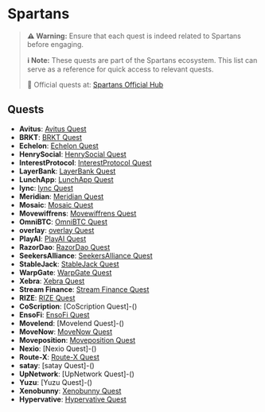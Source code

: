 # Spartans 

> **⚠️ Warning:** Ensure that each quest is indeed related to Spartans before engaging.
> 
> **ℹ️ Note:** These quests are part of the Spartans ecosystem. This list can serve as a reference for quick access to relevant quests.
> 
> 🔗 Official quests at: [Spartans Official Hub](https://app.galxe.com/)

## Quests

- **Avitus**: [Avitus Quest](https://app.galxe.com/quest/Avitus/GC5rRtv6dY)
- **BRKT**: [BRKT Quest](https://app.galxe.com/quest/BRKT/GCKpwtvJwV)
- **Echelon**: [Echelon Quest](https://app.galxe.com/quest/Echelon/GCYmMtkWv9)
- **HenrySocial**: [HenrySocial Quest](https://app.galxe.com/quest/HenrySocial/GCw4GtgYVa)
- **InterestProtocol**: [InterestProtocol Quest](https://app.galxe.com/quest/InterestProtocol/GCjpGtkncZ)
- **LayerBank**: [LayerBank Quest](https://app.galxe.com/quest/LayerBank/GCSMXtxvFR)
- **LunchApp**: [LunchApp Quest](https://app.galxe.com/quest/LunchApp/GCVXMtvqKm)
- **lync**: [lync Quest](https://app.galxe.com/quest/lync/GCjdvtvQ8L)
- **Meridian**: [Meridian Quest](https://app.galxe.com/quest/Meridian/GC1xMtkucW)
- **Mosaic**: [Mosaic Quest](https://app.galxe.com/quest/Mosaic/GCaANtvi6N)
- **Movewiffrens**: [Movewiffrens Quest](https://app.galxe.com/quest/Movewiffrens/GCg66tkLSH)
- **OmniBTC**: [OmniBTC Quest](https://app.galxe.com/quest/OmniBTC/GCxtAtvHgj)
- **overlay**: [overlay Quest](https://app.galxe.com/quest/overlay/GCzXmtkcdZ)
- **PlayAI**: [PlayAI Quest](https://app.galxe.com/quest/PlayAI/GCjQKtveEE)
- **RazorDao**: [RazorDao Quest](https://app.galxe.com/quest/RazorDao/GCeHwtv1B2)
- **SeekersAlliance**: [SeekersAlliance Quest](https://app.galxe.com/quest/SeekersAlliance/GCKBAtki8r)
- **StableJack**: [StableJack Quest](https://app.galxe.com/quest/StableJack/GCX8QtkWas)
- **WarpGate**: [WarpGate Quest](https://app.galxe.com/quest/WarpGate/GCqYntkSZM)
- **Xebra**: [Xebra Quest](https://app.galxe.com/quest/Xebra/GC1DptkXNv)
- **Stream Finance**: [Stream Finance Quest](https://app.galxe.com/quest/StreamFinance/GCVrTtvJBc)
- **RIZE**: [RIZE Quest](https://app.galxe.com/quest/RIZE/GCKewtv3yU)
- **CoScription**: [CoScription Quest]-()
- **EnsoFi**: [EnsoFi Quest](https://app.galxe.com/quest/EnsoFi/GCryKtxQ9s)
- **Movelend**: [Movelend Quest]-()
- **MoveNow**: [MoveNow Quest](https://app.galxe.com/quest/MoveNow/GCPBhtvnNq)
- **Moveposition**: [Moveposition Quest](https://app.galxe.com/quest/Moveposition/GCVp3tkP4Z)
- **Nexio**: [Nexio Quest]-()
- **Route-X**: [Route-X Quest](https://app.galxe.com/quest/Route-X/GCfpTtv9Hs)
- **satay**: [satay Quest]-()
- **UpNetwork**: [UpNetwork Quest]-()
- **Yuzu**: [Yuzu Quest]-()
- **Xenobunny**: [Xenobunny Quest](https://app.galxe.com/quest/XenoBunny/GCWhQtxK3r)
- **Hypervative**: [Hypervative Quest](https://app.galxe.com/quest/Hypervative/GCTKYtxGFq)
